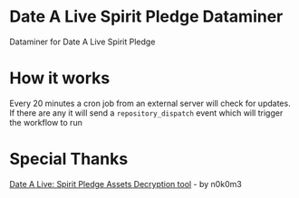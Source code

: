 # Date A Live Spirit Pledge Dataminer
Dataminer for Date A Live Spirit Pledge

# How it works
Every 20 minutes a cron job from an external server will check for updates. If there are any it will send a `repository_dispatch` event which will trigger the workflow to run

# Special Thanks
[Date A Live: Spirit Pledge Assets Decryption tool](https://github.com/n0k0m3/DALSP-Assets-Decryption-tool) - by n0k0m3
